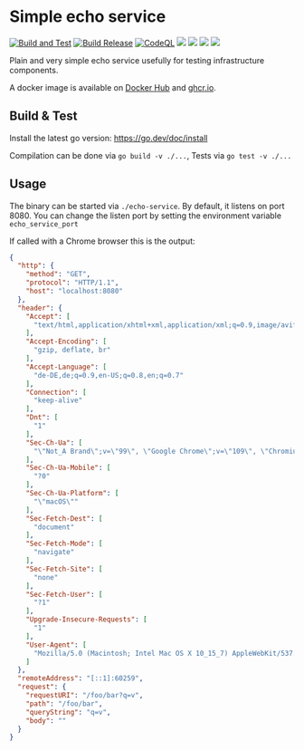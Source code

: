 # Simple echo service

[![Build and Test](https://github.com/afrouper/echo-service/actions/workflows/build.yml/badge.svg)](https://github.com/afrouper/echo-service/actions/workflows/build.yml)
[![Build Release](https://github.com/afrouper/echo-service/actions/workflows/release.yaml/badge.svg)](https://github.com/afrouper/echo-service/actions/workflows/release.yaml)
[![CodeQL](https://github.com/afrouper/echo-service/actions/workflows/codeql.yml/badge.svg)](https://github.com/afrouper/echo-service/actions/workflows/codeql.yml)
[![](https://badgen.net/github/release/afrouper/echo-service?icon=github)](https://github.com/afrouper/echo-service/releases/latest)
![](https://badgen.net/github/releases/afrouper/echo-service)
![](https://badgen.net/github/open-issues/afrouper/echo-service)
[![](https://badgen.net/github/license/afrouper/echo-service)](https://raw.githubusercontent.com/afrouper/echo-service/main/LICENSE)

Plain and very simple echo service usefully for testing infrastructure components.

A docker image is available on [Docker Hub](https://hub.docker.com/r/afrouper/echo-service) and
[ghcr.io](https://github.com/Afrouper/echo-service/pkgs/container/echo-service).

## Build & Test
Install the latest go version: https://go.dev/doc/install

Compilation can be done via `go build -v ./...`, Tests via `go test -v ./...`

## Usage
The binary can be started via `./echo-service`. By default, it listens on port 8080. You can change the listen port
by setting the environment variable `echo_service_port`

If called with a Chrome browser this is  the output: 
```json
{
  "http": {
    "method": "GET",
    "protocol": "HTTP/1.1",
    "host": "localhost:8080"
  },
  "header": {
    "Accept": [
      "text/html,application/xhtml+xml,application/xml;q=0.9,image/avif,image/webp,image/apng,*/*;q=0.8,application/signed-exchange;v=b3;q=0.9"
    ],
    "Accept-Encoding": [
      "gzip, deflate, br"
    ],
    "Accept-Language": [
      "de-DE,de;q=0.9,en-US;q=0.8,en;q=0.7"
    ],
    "Connection": [
      "keep-alive"
    ],
    "Dnt": [
      "1"
    ],
    "Sec-Ch-Ua": [
      "\"Not_A Brand\";v=\"99\", \"Google Chrome\";v=\"109\", \"Chromium\";v=\"109\""
    ],
    "Sec-Ch-Ua-Mobile": [
      "?0"
    ],
    "Sec-Ch-Ua-Platform": [
      "\"macOS\""
    ],
    "Sec-Fetch-Dest": [
      "document"
    ],
    "Sec-Fetch-Mode": [
      "navigate"
    ],
    "Sec-Fetch-Site": [
      "none"
    ],
    "Sec-Fetch-User": [
      "?1"
    ],
    "Upgrade-Insecure-Requests": [
      "1"
    ],
    "User-Agent": [
      "Mozilla/5.0 (Macintosh; Intel Mac OS X 10_15_7) AppleWebKit/537.36 (KHTML, like Gecko) Chrome/109.0.0.0 Safari/537.36"
    ]
  },
  "remoteAddress": "[::1]:60259",
  "request": {
    "requestURI": "/foo/bar?q=v",
    "path": "/foo/bar",
    "queryString": "q=v",
    "body": ""
  }
}
```